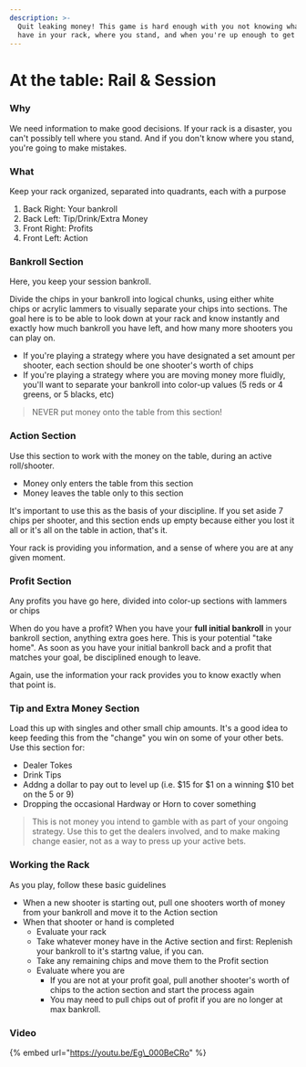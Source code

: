 ```yaml
---
description: >-
  Quit leaking money! This game is hard enough with you not knowing what you
  have in your rack, where you stand, and when you're up enough to get out!
---
```


# At the table: Rail & Session

### Why

We need information to make good decisions. If your rack is a disaster, you can't possibly tell where you stand. And if you don't know where you stand, you're going to make mistakes.

### What

Keep your rack organized, separated into quadrants, each with a purpose

1. Back Right: Your bankroll
2. Back Left: Tip/Drink/Extra Money
3. Front Right: Profits
4. Front Left: Action

### Bankroll Section

Here, you keep your session bankroll. 

Divide the chips in your bankroll into logical chunks, using either white chips or acrylic lammers to visually separate your chips into sections. The goal here is to be able to look down at your rack and know instantly  and exactly how much bankroll you have left, and how many more shooters you can play on.

* If you're playing a strategy where you have designated a set amount per shooter, each section should be one shooter's worth of chips
* If you're playing a strategy where you are moving money more fluidly, you'll want to separate your bankroll into color-up values \(5 reds or 4 greens, or 5 blacks, etc\)

> NEVER put money onto the table from this section!

### Action Section

Use this section to work with the money on the table, during an active roll/shooter.

* Money only enters the table from this section
* Money leaves the table only to this section

It's important to use this as the basis of your discipline. If you set aside 7 chips per shooter, and this section ends up empty because either you lost it all or it's all on the table in action, that's it.

Your rack is providing you information, and a sense of where you are at any given moment.

### Profit Section

Any profits you have go here, divided into color-up sections with lammers or chips

When do you have a profit? When you have your **full initial bankroll** in your bankroll section, anything extra goes here. This is your potential "take home". As soon as you have your initial bankroll back and a profit that matches your goal, be disciplined enough to leave.

Again, use the information your rack provides you to know exactly when that point is.

### Tip and Extra Money Section

Load this up with singles and other small chip amounts. It's a good idea to keep feeding this from the "change" you win on some of your other bets. Use this section for:

* Dealer Tokes
* Drink Tips
* Addng a dollar to pay out to level up \(i.e. $15 for $1 on a winning $10 bet on the 5 or 9\)
* Dropping the occasional Hardway or Horn to cover something

> This is not money you intend to gamble with as part of your ongoing strategy. Use this to get the dealers involved, and to make making change easier, not as a way to press up your active bets.

### Working the Rack

As you play, follow these basic guidelines

* When a new shooter is starting out, pull one shooters worth of money from your bankroll and move it to the Action section
* When that shooter or hand is completed
  * Evaluate your rack
  * Take whatever money have in the Active section and first: Replenish your bankroll to it's startng value, if you can.
  * Take any remaining chips and move them to the Profit section
  * Evaluate where you are
    * If you are not at your profit goal, pull another shooter's worth of chips to the action section and start the process again
    * You may need to pull chips out of profit if you are no longer at max bankroll.

### Video

{% embed url="https://youtu.be/Eg\_000BeCRo" %}





